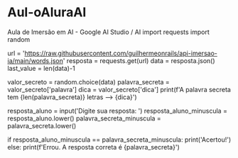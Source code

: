 # Aul-oAluraAI
Aula de Imersão em AI - Google AI Studio / AI
import requests
import random

url = 'https://raw.githubusercontent.com/guilhermeonrails/api-imersao-ia/main/words.json'
resposta = requests.get(url)
data = resposta.json()
last_value = len(data)-1

valor_secreto = random.choice(data)
palavra_secreta = valor_secreto['palavra']
dica = valor_secreto['dica']
print(f'A palavra secreta tem {len(palavra_secreta)} letras --> {dica}')

resposta_aluno = input('Digite sua resposta: ')
resposta_aluno_minuscula = resposta_aluno.lower()
palavra_secreta_minuscula = palavra_secreta.lower()

if resposta_aluno_minuscula == palavra_secreta_minuscula:
    print('Acertou!')
else:
    print(f'Errou. A resposta correta é {palavra_secreta}')
